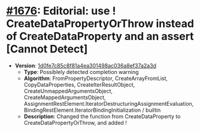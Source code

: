 # [#1676](https://github.com/tc39/ecma262/pull/1676/files): Editorial: use ! CreateDataPropertyOrThrow instead of CreateDataProperty and an assert [Cannot Detect]

- **Version**: [1d0fe7c85c8f81a4ea301498ac036a8ef37a2a3d](https://github.com/tc39/ecma262/commits/1d0fe7c85c8f81a4ea301498ac036a8ef37a2a3d)
  - **Type**: Possiblely detected completion warning
  - **Algorithm**: FromPropertyDescriptor, CreateArrayFromList, CopyDataProperties, CreateIterResultObject, CreateUnmappedArgumentsObject, CreateMappedArgumentsObject, AssignmentRestElement.IteratorDestructuringAssignmentEvaluation, BindingRestElement.IteratorBindingInitialization / builtin
  - **Description**: Changed the function from CreateDataProperty to CreateDataPropertyOrThrow, and added !

